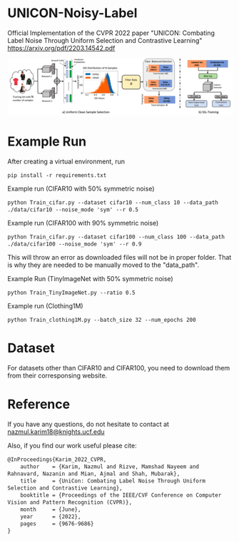 # UNICON-Noisy-Label
Official Implementation of the CVPR 2022 paper "UNICON: Combating Label Noise Through Uniform Selection and Contrastive Learning"
https://arxiv.org/pdf/2203.14542.pdf

<!-- ![Teaser](./Figure/Teaser.png) -->
![Framework](./Figure/Snip20220331_3.png)

# Example Run
After creating a virtual environment, run

	pip install -r requirements.txt

Example run (CIFAR10 with 50% symmetric noise) 

	python Train_cifar.py --dataset cifar10 --num_class 10 --data_path ./data/cifar10 --noise_mode 'sym' --r 0.5 

Example run (CIFAR100 with 90% symmetric noise) 

	python Train_cifar.py --dataset cifar100 --num_class 100 --data_path ./data/cifar100 --noise_mode 'sym' --r 0.9 

This will throw an error as downloaded files will not be in proper folder. That is why they are needed to be manually moved to the "data_path".

Example Run (TinyImageNet with 50% symmetric noise)

	python Train_TinyImageNet.py --ratio 0.5


Example run (Clothing1M)
	
	python Train_clothing1M.py --batch_size 32 --num_epochs 200   




# Dataset
For datasets other than CIFAR10 and CIFAR100, you need to download them from their corresponsing website.

# Reference 
If you have any questions, do not hesitate to contact at nazmul.karim18@knights.ucf.edu

Also, if you find our work useful please cite: 

	@InProceedings{Karim_2022_CVPR,
	    author    = {Karim, Nazmul and Rizve, Mamshad Nayeem and Rahnavard, Nazanin and Mian, Ajmal and Shah, Mubarak},
	    title     = {UniCon: Combating Label Noise Through Uniform Selection and Contrastive Learning},
	    booktitle = {Proceedings of the IEEE/CVF Conference on Computer Vision and Pattern Recognition (CVPR)},
	    month     = {June},
	    year      = {2022},
	    pages     = {9676-9686}
	}
 
